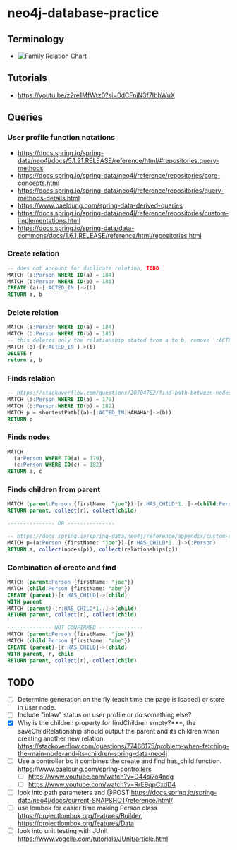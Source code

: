# neo4j-database-practice

## Terminology

- ![Family Relation Chart](https://7esl.com/wp-content/uploads/2018/01/Family-Members-2.jpg)

## Tutorials
- https://youtu.be/z2re1MfWtz0?si=0dCFnjN3f7IbhWuX

## Queries

### User profile function notations
- https://docs.spring.io/spring-data/neo4j/docs/5.1.21.RELEASE/reference/html/#repositories.query-methods
- https://docs.spring.io/spring-data/neo4j/reference/repositories/core-concepts.html
- https://docs.spring.io/spring-data/neo4j/reference/repositories/query-methods-details.html
- https://www.baeldung.com/spring-data-derived-queries
- https://docs.spring.io/spring-data/neo4j/reference/repositories/custom-implementations.html
- https://docs.spring.io/spring-data/data-commons/docs/1.6.1.RELEASE/reference/html/repositories.html

### Create relation
```sql
-- does not account for duplicate relation, TODO
MATCH (a:Person WHERE ID(a) = 184)
MATCH (b:Person WHERE ID(b) = 185)
CREATE (a)-[:ACTED_IN ]->(b)
RETURN a, b
```

### Delete relation
```sql
MATCH (a:Person WHERE ID(a) = 184)
MATCH (b:Person WHERE ID(b) = 185)
-- this deletes only the relationship stated from a to b, remove ':ACTED_IN' to remove any relation.
MATCH (a)-[r:ACTED_IN ]->(b)
DELETE r
return a, b
```
### Finds relation

```sql
-- https://stackoverflow.com/questions/20704782/find-path-between-nodes-through-cypher
MATCH (a:Person WHERE ID(a) = 179)
MATCH (b:Person WHERE ID(b) = 182)
MATCH p = shortestPath((a)-[:ACTED_IN|HAHAHA*]->(b))
RETURN p
```

### Finds nodes

```sql
MATCH
  (a:Person WHERE ID(a) = 179),
  (c:Person WHERE ID(c) = 182)
RETURN a, c
```

### Finds children from parent
```sql
MATCH (parent:Person {firstName: "joe"})-[r:HAS_CHILD*1..]->(child:Person)
RETURN parent, collect(r), collect(child)

--------------- OR ---------------

-- https://docs.spring.io/spring-data/neo4j/reference/appendix/custom-queries.html#custom-queries.for-relationships.long-paths
MATCH p=(a:Person {firstName: "joe"})-[r:HAS_CHILD*1..]->(:Person)
RETURN a, collect(nodes(p)), collect(relationships(p))
```

### Combination of create and find
```sql
MATCH (parent:Person {firstName: "joe"})
MATCH (child:Person {firstName: "abe"})
CREATE (parent)-[r:HAS_CHILD]->(child)
WITH parent
MATCH (parent)-[r:HAS_CHILD*1..]->(child)
RETURN parent, collect(r), collect(child)

-------------- NOT CONFIRMED -------------- 
MATCH (parent:Person {firstName: "joe"}) 
MATCH (child:Person {firstName: "abe"})  
CREATE (parent)-[r:HAS_CHILD]->(child)
WITH parent, r, child
RETURN parent, collect(r), collect(child)
```


## TODO
- [ ] Determine generation on the fly (each time the page is loaded) or store in user node.
- [ ] Include "inlaw" status on user profile or do something else?
- [x] Why is the children property for findChildren empty?***, the saveChildRelationship should output the parent and its children when creating another new relation. https://stackoverflow.com/questions/77466175/problem-when-fetching-the-main-node-and-its-children-spring-data-neo4j
- [ ] Use a controller bc it combines the create and find has_child function. https://www.baeldung.com/spring-controllers
  - [ ] https://www.youtube.com/watch?v=D44si7o4ndg
  - [ ] https://www.youtube.com/watch?v=RrE9qpCxdD4
- [ ] look into path parameters and @POST https://docs.spring.io/spring-data/neo4j/docs/current-SNAPSHOT/reference/html/
- [ ] use lombok for easier time making Person class https://projectlombok.org/features/Builder, https://projectlombok.org/features/Data
- [ ] look into unit testing with JUnit https://www.vogella.com/tutorials/JUnit/article.html